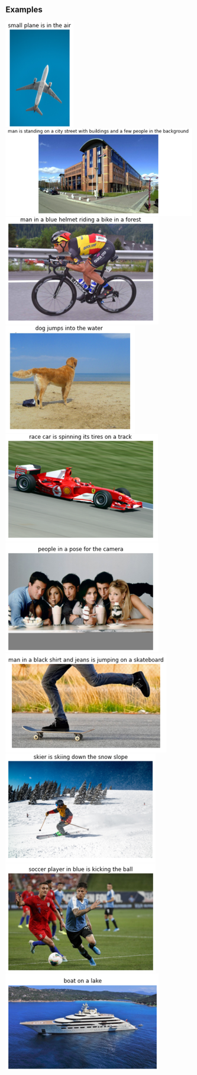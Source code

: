 ## Examples

![](test_results/airplane.png)
![](test_results/bmei.png)
![](test_results/cyclist.png)
![](test_results/dog.png)
![](test_results/f1.png)
![](test_results/friends.png)
![](test_results/skateboard.png)
![](test_results/skiing.png)
![](test_results/soccer.png)
![](test_results/yacht.png)